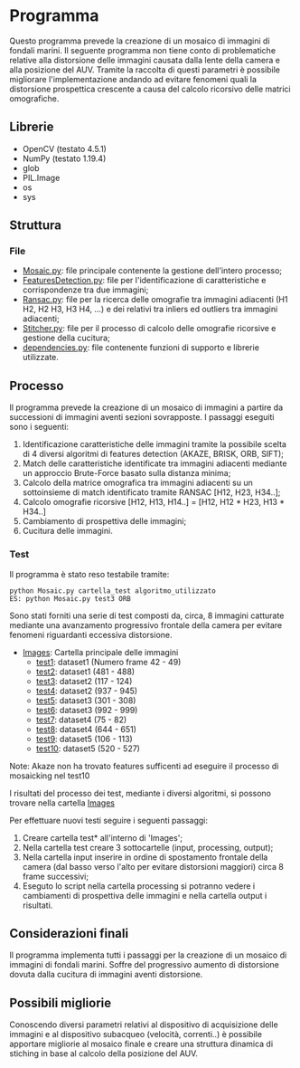# Programma

Questo programma prevede la creazione di un mosaico di immagini di fondali marini. Il seguente programma non tiene conto di problematiche relative alla distorsione delle immagini causata dalla lente della camera e alla posizione del AUV. Tramite la raccolta di questi parametri è possibile migliorare l'implementazione andando ad evitare fenomeni quali la distorsione prospettica crescente a causa del calcolo ricorsivo delle matrici omografiche.

## Librerie
* OpenCV (testato 4.5.1)
* NumPy (testato 1.19.4)
* glob
* PIL.Image
* os
* sys

## Struttura

### File

* [Mosaic.py](https://github.com/denardincarlo/seabed-mosaicking/Mosaic.py): file principale contenente la gestione dell'intero processo;
* [FeaturesDetection.py](https://github.com/denardincarlo/Mosaicking/tree/master/sift.py): file per l'identificazione di caratteristiche e corrispondenze tra due immagini;
* [Ransac.py](https://github.com/denardincarlo/seabed-mosaicking/Ransac.py): file per la ricerca delle omografie tra immagini adiacenti (H1 H2, H2 H3, H3 H4, ...) e dei relativi tra inliers ed outliers tra immagini adiacenti;
* [Stitcher.py](https://github.com/denardincarlo/seabed-mosaicking/Stitcher.py): file per il processo di calcolo delle omografie ricorsive e gestione della cucitura;
* [dependencies.py](https://github.com/denardincarlo/seabed-mosaicking/Dependencies.py): file contenente funzioni di supporto e librerie utilizzate.

## Processo

Il programma prevede la creazione di un mosaico di immagini a partire da successioni di immagini aventi sezioni sovrapposte. I passaggi eseguiti sono i seguenti:
1. Identificazione caratteristiche delle immagini tramite la possibile scelta di 4 diversi algoritmi di features detection (AKAZE, BRISK, ORB, SIFT);
2. Match delle caratteristiche identificate tra immagini adiacenti mediante un approccio Brute-Force basato sulla distanza minima;
3. Calcolo della matrice omografica tra immagini adiacenti su un sottoinsieme di match identificato tramite RANSAC [H12, H23, H34..];
4. Calcolo omografie ricorsive  [H12, H13, H14..] = [H12, H12 * H23, H13 * H34..]
5. Cambiamento di prospettiva delle immagini;
6. Cucitura delle immagini.


### Test

Il programma è stato reso testabile tramite:

```
python Mosaic.py cartella_test algoritmo_utilizzato
ES: python Mosaic.py test3 ORB
```

Sono stati forniti una serie di test composti da, circa, 8 immagini catturate mediante una avanzamento progressivo frontale della camera per evitare fenomeni riguardanti eccessiva distorsione.

- [Images](https://github.com/denardincarlo/Mosaicking/tree/master/Immagini): Cartella principale delle immagini
  -  [test1](https://github.com/denardincarlo/seabed-mosaicking/tree/main/Images/test1): dataset1 (Numero frame 42 - 49)
  -  [test2](https://github.com/denardincarlo/seabed-mosaicking/tree/main/Images/test2): dataset1 (481 - 488)
  -  [test3](https://github.com/denardincarlo/seabed-mosaicking/tree/main/Images/test3): dataset2 (117 - 124)
  -  [test4](https://github.com/denardincarlo/seabed-mosaicking/tree/main/Images/test4): dataset2 (937 - 945)
  -  [test5](https://github.com/denardincarlo/seabed-mosaicking/tree/main/Images/test5): dataset3 (301 - 308)
  -  [test6](https://github.com/denardincarlo/seabed-mosaicking/tree/main/Images/test6): dataset3 (992 - 999)
  -  [test7](https://github.com/denardincarlo/seabed-mosaicking/tree/main/Images/test7): dataset4 (75 - 82)
  -  [test8](https://github.com/denardincarlo/seabed-mosaicking/tree/main/Images/test8): dataset4 (644 - 651)
  -  [test9](https://github.com/denardincarlo/seabed-mosaicking/tree/main/Images/test9): dataset5 (106 - 113)
  -  [test10](https://github.com/denardincarlo/seabed-mosaicking/tree/main/Images/test10): dataset5 (520 - 527) 

Note: Akaze non ha trovato features sufficenti ad eseguire il processo di mosaicking nel test10

I risultati del processo dei test, mediante i diversi algoritmi, si possono trovare nella cartella [Images](https://github.com/denardincarlo/seabed-mosaicking/tree/main/Risultati%20test)

Per effettuare nuovi testi seguire i seguenti passaggi:
1. Creare cartella test* all'interno di 'Images';
2. Nella cartella test creare 3 sottocartelle (input, processing, output);
3. Nella cartella input inserire in ordine di spostamento frontale della camera (dal basso verso l'alto per evitare distorsioni maggiori) circa 8 frame successivi;
4. Eseguto lo script nella cartella processing si potranno vedere i cambiamenti di prospettiva delle immagini e nella cartella output i risultati.

## Considerazioni finali

Il programma implementa tutti i passaggi per la creazione di un mosaico di immagini di fondali marini. Soffre del progressivo aumento di distorsione dovuta dalla cucitura di immagini aventi distorsione.

## Possibili migliorie

Conoscendo diversi parametri relativi al dispositivo di acquisizione delle immagini e al dispositivo subacqueo (velocità, correnti..) è possibile apportare migliorie al mosaico finale e creare una struttura dinamica di stiching in base al calcolo della posizione del AUV.

